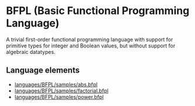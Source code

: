 # BFPL (Basic Functional Programming Language)
A trivial first-order functional programming language with support for primitive types for integer and Boolean values, but without support for algebraic datatypes.
## Language elements
* [languages/BFPL/samples/abs.bfpl](../../languages/BFPL/samples/abs.bfpl)
* [languages/BFPL/samples/factorial.bfpl](../../languages/BFPL/samples/factorial.bfpl)
* [languages/BFPL/samples/power.bfpl](../../languages/BFPL/samples/power.bfpl)
